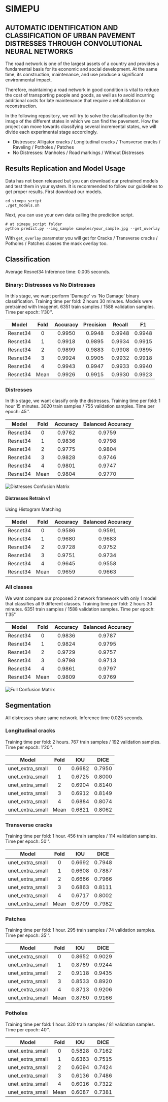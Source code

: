 # SIMEPU
## AUTOMATIC IDENTIFICATION AND CLASSIFICATION OF URBAN PAVEMENT DISTRESSES THROUGH CONVOLUTIONAL NEURAL NETWORKS

The road network is one of the largest assets of a country and provides a fundamental basis
for its economic and social development. At the same time, its construction, maintenance, and use produce a
significant environmental impact.

Therefore, maintaining a road network in good condition is vital to reduce the cost of transporting people
and goods, as well as to avoid incurring additional costs for late maintenance that require a
rehabilitation or reconstruction.

In the following repository, we will try to solve the classification by the image of the different states
in which we can find the pavement. How the project can move towards classifying several incremental states, we will divide each experimental stage accordingly.

- Distresses: Alligator cracks / Longitudinal cracks / Transverse cracks / Raveling / Potholes / Patches
- No Distresses: Manholes / Road markings / Without Distresses

## Results Replication and Model Usage

Data has not been released but you can download our pretrained models and test them in your system. It is recommended to follow
our guidelines to get proper results. First download our models. 

```shell script
cd simepu_script
./get_models.sh
```

Next, you can use your own data calling the prediction script.

```shell script
# at simepu_script folder
python predict.py --img_sample samples/your_sample.jpg --get_overlay
```

With `get_overlay` parameter you will get for Cracks / Transverse cracks / Potholes / Patches classes the mask overlay too.

## Classification

Average Resnet34 Inference time: 0.005 seconds.

### Binary: Distresses vs No Distresses

In this stage, we want perform 'Damage' vs 'No Damage' binary classification. Training time per fold: 2 hours 30 minutes. Models were pretrained with Imagenet. 6351 train samples / 1588 validation samples. Time per epoch: 1'30''.

|   Model  | Fold | Accuracy | Precision | Recall |   F1   |
|:--------:|:----:|:--------:|:---------:|:------:|:------:|
| Resnet34 |   0  |  0.9950  |   0.9948  | 0.9948 | 0.9948 |
| Resnet34 |   1  |  0.9918  |   0.9895  | 0.9934 | 0.9915 |
| Resnet34 |   2  |  0.9899  |   0.9883  | 0.9908 | 0.9895 |
| Resnet34 |   3  |  0.9924  |   0.9905  | 0.9932 | 0.9918 |
| Resnet34 |   4  |  0.9943  |   0.9947  | 0.9933 | 0.9940 |
| Resnet34 | Mean |  0.9926  |   0.9915  | 0.9930 | 0.9923 |



### Distresses

In this stage, we want classify only the distresses. Training time per fold: 1 hour 15 minutes. 3020 train samples / 755 validation samples. Time per epoch: 45''.
  
|   Model  | Fold | Accuracy | Balanced Accuracy |
|:--------:|:----:|:--------:|:-----------------:|
| Resnet34 |   0  |  0.9762  |       0.9759      |
| Resnet34 |   1  |  0.9836  |       0.9798      |
| Resnet34 |   2  |  0.9775  |       0.9804      |
| Resnet34 |   3  |  0.9828  |       0.9746      |
| Resnet34 |   4  |  0.9801  |       0.9747      |
| Resnet34 | Mean |  0.9804  |       0.9770      |

![Distresses Confusion Matrix](results/distresses_confusion_matrix.png "Distresses Confusion Matrix")


#### Distresses Retrain v1

Using Histogram Matching

|   Model  | Fold | Accuracy | Balanced Accuracy |
|:--------:|:----:|:--------:|:-----------------:|
| Resnet34 |   0  |  0.9586  |       0.9591      |
| Resnet34 |   1  |  0.9680  |       0.9683      |
| Resnet34 |   2  |  0.9728  |       0.9752      |
| Resnet34 |   3  |  0.9751  |       0.9734      |
| Resnet34 |   4  |  0.9645  |       0.9558      |
| Resnet34 | Mean |  0.9659  |       0.9663      |


### All classes

We want compare our proposed 2 network framework with only 1 model that classifies all 9 different classes. Training time per fold: 2 hours 30 minutes. 6351 train samples / 1588 validation samples. Time per epoch: 1'35''

|   Model  | Fold | Accuracy | Balanced Accuracy |
|:--------:|:----:|:--------:|:-----------------:|
| Resnet34 |   0  |  0.9836  |       0.9787      |
| Resnet34 |   1  |  0.9824  |       0.9795      |
| Resnet34 |   2  |  0.9729  |       0.9757      |
| Resnet34 |   3  |  0.9798  |       0.9713      |
| Resnet34 |   4  |  0.9861  |       0.9797      |
| Resnet34 | Mean |  0.9809  |       0.9769      |

![Full Confusion Matrix](results/full_confusion_matrix.png "Full Confusion Matrix")

## Segmentation

All distresses share same network. Inference time 0.025 seconds.

### Longitudinal cracks

Training time per fold: 2 hours. 767 train samples / 192 validation samples. Time per epoch: 1'20''. 

|       Model      | Fold |    IOU   |       DICE        |
|:----------------:|:----:|:--------:|:-----------------:|
| unet_extra_small |   0  |  0.6682  |       0.7950      |
| unet_extra_small |   1  |  0.6725  |       0.8000      |
| unet_extra_small |   2  |  0.6904  |       0.8140      |
| unet_extra_small |   3  |  0.6912  |       0.8149      |
| unet_extra_small |   4  |  0.6884  |       0.8074      |
| unet_extra_small | Mean |  0.6821  |       0.8062      |

### Transverse cracks

Training time per fold: 1 hour. 456 train samples / 114 validation samples. Time per epoch: 50''.

|       Model      | Fold |    IOU   |       DICE        |
|:----------------:|:----:|:--------:|:-----------------:|
| unet_extra_small |   0  |  0.6692  |       0.7948      |
| unet_extra_small |   1  |  0.6608  |       0.7887      |
| unet_extra_small |   2  |  0.6666  |       0.7966      |
| unet_extra_small |   3  |  0.6863  |       0.8111      |
| unet_extra_small |   4  |  0.6717  |       0.8002      |
| unet_extra_small | Mean |  0.6709  |       0.7982      |

### Patches

Training time per fold: 1 hour. 295 train samples / 74 validation samples. Time per epoch: 35''.

|       Model      | Fold |    IOU   |       DICE        |
|:----------------:|:----:|:--------:|:-----------------:|
| unet_extra_small |   0  |  0.8652  |       0.9029      |
| unet_extra_small |   1  |  0.8789  |       0.9244      |
| unet_extra_small |   2  |  0.9118  |       0.9435      |
| unet_extra_small |   3  |  0.8533  |       0.8920      |
| unet_extra_small |   4  |  0.8713  |       0.9206      |
| unet_extra_small | Mean |  0.8760  |       0.9166      |

### Potholes

Training time per fold: 1 hour. 320 train samples / 81 validation samples. Time per epoch: 40''.

|       Model      | Fold |    IOU   |       DICE        |
|:----------------:|:----:|:--------:|:-----------------:|
| unet_extra_small |   0  |  0.5828  |       0.7162      |
| unet_extra_small |   1  |  0.6363  |       0.7515      |
| unet_extra_small |   2  |  0.6094  |       0.7424      |
| unet_extra_small |   3  |  0.6136  |       0.7486      |
| unet_extra_small |   4  |  0.6016  |       0.7322      |
| unet_extra_small | Mean |  0.6087  |       0.7381      |